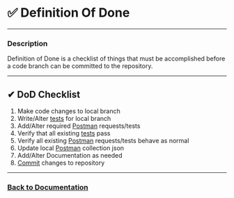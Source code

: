 # ✅ Definition Of Done

___

### Description

Definition of Done is a checklist of things that must be accomplished 
before a code branch can be committed to the repository.

___

## ✔ DoD Checklist
1. Make code changes to local branch
2. Write/Alter [tests][testing-doc] for local branch
3. Add/Alter required [Postman][postman-doc] requests/tests
4. Verify that all existing [tests][testing-doc] pass
5. Verify all existing [Postman][postman-doc] requests/tests behave as normal
6. Update local [Postman][postman-doc] collection json
7. Add/Alter Documentation as needed 
8. [Commit](git-flow.md#logical-steps-with-terminal-commands) changes to repository

---

### [Back to Documentation](../README.md)

[postman-doc]: postman.md
[testing-doc]: unit-testing.md